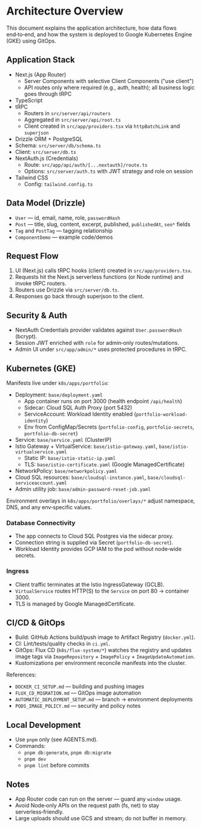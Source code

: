 # Architecture Overview

This document explains the application architecture, how data flows end‑to‑end, and how the system is deployed to Google Kubernetes Engine (GKE) using GitOps.

## Application Stack

- Next.js (App Router)
  - Server Components with selective Client Components ("use client")
  - API routes only where required (e.g., auth, health); all business logic goes through tRPC
- TypeScript
- tRPC
  - Routers in `src/server/api/routers`
  - Aggregated in `src/server/api/root.ts`
  - Client created in `src/app/providers.tsx` via `httpBatchLink` and `superjson`
- Drizzle ORM + PostgreSQL
- Schema: `src/server/db/schema.ts`
- Client: `src/server/db.ts`
- NextAuth.js (Credentials)
  - Route: `src/app/api/auth/[...nextauth]/route.ts`
  - Options: `src/server/auth.ts` with JWT strategy and role on session
- Tailwind CSS
  - Config: `tailwind.config.ts`

## Data Model (Drizzle)

- `User` — id, email, name, role, `passwordHash`
- `Post` — title, slug, content, excerpt, published, `publishedAt`, `seo*` fields
- `Tag` and `PostTag` — tagging relationship
- `ComponentDemo` — example code/demos

## Request Flow

1. UI (Next.js) calls tRPC hooks (client) created in `src/app/providers.tsx`.
2. Requests hit the Next.js serverless functions (or Node runtime) and invoke tRPC routers.
3. Routers use Drizzle via `src/server/db.ts`.
4. Responses go back through superjson to the client.

## Security & Auth

- NextAuth Credentials provider validates against `User.passwordHash` (bcrypt).
- Session JWT enriched with `role` for admin‑only routes/mutations.
- Admin UI under `src/app/admin/*` uses protected procedures in tRPC.

## Kubernetes (GKE)

Manifests live under `k8s/apps/portfolio`:

- Deployment: `base/deployment.yaml`
  - App container runs on port 3000 (health endpoint `/api/health`)
  - Sidecar: Cloud SQL Auth Proxy (port 5432)
  - ServiceAccount: Workload Identity enabled (`portfolio-workload-identity`)
  - Env from ConfigMap/Secrets (`portfolio-config`, `portfolio-secrets`, `portfolio-db-secret`)
- Service: `base/service.yaml` (ClusterIP)
- Istio Gateway + VirtualService: `base/istio-gateway.yaml`, `base/istio-virtualservice.yaml`
  - Static IP: `base/istio-static-ip.yaml`
  - TLS: `base/istio-certificate.yaml` (Google ManagedCertificate)
- NetworkPolicy: `base/networkpolicy.yaml`
- Cloud SQL resources: `base/cloudsql-instance.yaml`, `base/cloudsql-serviceaccount.yaml`
- Admin utility job: `base/admin-password-reset-job.yaml`

Environment overlays in `k8s/apps/portfolio/overlays/*` adjust namespace, DNS, and any env‑specific values.

### Database Connectivity

- The app connects to Cloud SQL Postgres via the sidecar proxy.
- Connection string is supplied via Secret (`portfolio-db-secret`).
- Workload Identity provides GCP IAM to the pod without node‑wide secrets.

### Ingress

- Client traffic terminates at the Istio IngressGateway (GCLB).
- `VirtualService` routes HTTP(S) to the `Service` on port 80 → container 3000.
- TLS is managed by Google ManagedCertificate.

## CI/CD & GitOps

- Build: GitHub Actions build/push image to Artifact Registry (`docker.yml`).
- CI: Lint/tests/quality checks in `ci.yml`.
- GitOps: Flux CD (`k8s/flux-system/*`) watches the registry and updates image tags via `ImageRepository` + `ImagePolicy` + `ImageUpdateAutomation`.
- Kustomizations per environment reconcile manifests into the cluster.

References:

- `DOCKER_CI_SETUP.md` — building and pushing images
- `FLUX_CD_MIGRATION.md` — GitOps image automation
- `AUTOMATIC_DEPLOYMENT_SETUP.md` — branch → environment deployments
- `PODS_IMAGE_POLICY.md` — security and policy notes

## Local Development

- Use `pnpm` only (see AGENTS.md).
- Commands:
  - `pnpm db:generate`, `pnpm db:migrate`
  - `pnpm dev`
  - `pnpm lint` before commits

## Notes

- App Router code can run on the server — guard any `window` usage.
- Avoid Node‑only APIs on the request path (fs, net) to stay serverless‑friendly.
- Large uploads should use GCS and stream; do not buffer in memory.
